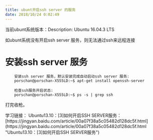 ```yaml
---
title: ubunt开启ssh server 的服务
date: 2018/10/24 0:02:49
---
```


<div class="tip">
	当前ubunt系统版本：Description:	Ubuntu 16.04.3 LTS
</div>

如ubunt系统没有开启ssh server 服务，则无法通过ssh来远程连接

# 安装ssh server 服务 #

```
	安装ssh server 服务，默认安装完成自动启动ssh server 服务:
	porschan@porschan-X555LD:~$ apt-get install openssh-server
	
	检查ssh服务开启状态:
	porschan@porschan-X555LD:~$ ps -s | grep ssh

```

打完收枪。

<div class="tip">
	学习链接：
	Ubuntu13.10：[3]如何开启SSH SERVER服务：[https://jingyan.baidu.com/article/00a07f38a5c05482d128dc5f.html](https://jingyan.baidu.com/article/00a07f38a5c05482d128dc5f.html "Ubuntu13.10：[3]如何开启SSH SERVER服务")
</div>